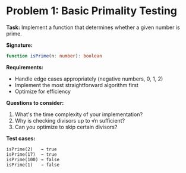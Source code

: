 # Problem 1: Basic Primality Testing

**Task:** Implement a function that determines whether a given number is prime.

**Signature:**

```ts
function isPrime(n: number): boolean
```

**Requirements:**

* Handle edge cases appropriately (negative numbers, 0, 1, 2)
* Implement the most straightforward algorithm first
* Optimize for efficiency

**Questions to consider:**

1. What's the time complexity of your implementation?
2. Why is checking divisors up to √n sufficient?
3. Can you optimize to skip certain divisors?

**Test cases:**

```
isPrime(2)   → true
isPrime(17)  → true
isPrime(100) → false
isPrime(1)   → false
```
